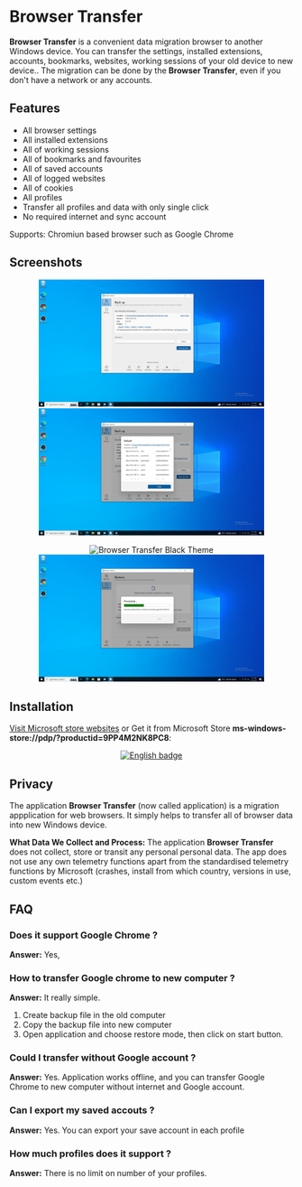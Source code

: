 # Browser Transfer
**Browser Transfer** is a convenient data migration browser to another Windows device. You can transfer the settings, installed extensions, accounts, bookmarks, websites, working sessions of your old device to new device..
The migration can be done by the **Browser Transfer**, even if you don't have a network or any accounts.

## Features
- All browser settings
- All installed extensions
- All of working sessions
- All of bookmarks and favourites
- All of saved accounts
- All of logged websites
- All of cookies
- All profiles
- Transfer all profiles and data with only single click
- No required internet and sync account

Supports:
Chromiun based browser such as Google Chrome

## Screenshots
<p align="center">
<img src="Screenshot/1.png" alt="Browser Transfer White Theme" width="400" /> 
<img src="Screenshot/2.png" alt="Browser Transfer White Theme" width="400" /> 
</p>
<p align="center">
 <img src="Screenshot/3" alt=" Browser Transfer Black Theme" width="400" />
 <img src="Screenshot/4.png" alt=" Browser Transfer Black Theme" width="400" />
</p>

## Installation

[Visit Microsoft store websites](https://www.microsoft.com/store/apps/9PP4M2NK8PC8) or Get it from Microsoft Store **ms-windows-store://pdp/?productid=9PP4M2NK8PC8**:
<p align="center">
	<a href="ms-windows-store://pdp/?productid=9PG6WJGP511T"><img src='https://developer.microsoft.com/store/badges/images/English_get-it-from-MS.png' alt='English badge' width="150" /></a>
</p>


## Privacy

The application **Browser Transfer** (now called application) is a migration appplication for web browsers. It simply helps to transfer all of browser data into new Windows device.

**What Data We Collect and Process:** The application **Browser Transfer** does not collect, store or transit any personal personal data.
The app does not use any own telemetry functions apart from the standardised telemetry functions by Microsoft (crashes, install from which country, versions in use, custom events etc.)

## FAQ 
### Does it support Google Chrome ?
**Answer:** Yes, 

### How to transfer Google chrome to new computer ?
**Answer:** It really simple. 
1. Create backup file in the old computer
2. Copy the backup file into new computer
3. Open application and choose restore mode, then click on start button. 

### Could I transfer without Google account ?
**Answer:** Yes. Application works offline, and you can transfer Google Chrome to new computer without internet and Google account.

### Can I export my saved accouts ?
**Answer:** Yes. You can export your save account in each profile

### How much profiles does it support ?
**Answer:** There is no limit on number of your profiles. 
